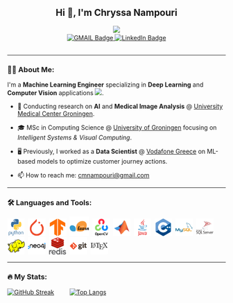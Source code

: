 ## <div align="center"> Hi 👋, I'm Chryssa Nampouri<div>

<div id="header" align="center">
  <img src="https://media.giphy.com/media/v1.Y2lkPTc5MGI3NjExaXY1NHgyN3VzMmozb29uN3J1YnhucXdobWhsamlzNHAyNGVnZWkzaiZlcD12MV9pbnRlcm5hbF9naWZfYnlfaWQmY3Q9Zw/SWoSkN6DxTszqIKEqv/giphy.gif" width="350"/>
</div>

<div align="center">
<div id="badges">
  <a href="mailto:cmnampouri@gmail.com">
    <img src="https://img.shields.io/badge/gmail-E58803?style=for-the-badge&logo=gmail&logoColor=white" alt="GMAIL Badge"/>
  </a>
  <a href="https://www.linkedin.com/in/chryssa-m-nampouri-b7bb0b12b/">
    <img src="https://img.shields.io/badge/LinkedIn-blue?style=for-the-badge&logo=linkedin&logoColor=white" alt="LinkedIn Badge"/>
  </a>
</div>
  <img src="https://komarev.com/ghpvc/?username=your-github-username&style=flat-square&color=AE83EB" alt=""/>

</div>

<!-- <a href="your-youtube-URL">
    <img src="https://img.shields.io/badge/website-D62995?style=for-the-badge&logoColor=white" alt="Youtube Badge"/>
  </a> -->
---

### :woman_technologist: About Me:

I'm a <b>Machine Learning Engineer</b> specializing in <b>Deep Learning</b> and <b>Computer Vision</b> applications <img src="https://media.giphy.com/media/WUlplcMpOCEmTGBtBW/giphy.gif" width="30">.

- 🔭 Conducting research on <b>AI</b> and <b>Medical Image Analysis</b> @ [University Medical Center Groningen](https://umcgresearch.org/).

- 🎓 MSc in Computing Science @ [University of Groningen](https://www.rug.nl/?lang=en) focusing on <em>Intelligent Systems & Visual Computing</em>.

- :desktop_computer: Previously, I worked as a <b>Data Scientist</b> @ [Vodafone Greece](https://www.vodafone.gr/) on ML-based models to optimize customer journey actions.

- 📫 How to reach me: [cmnampouri@gmail.com](mailto:cmnampouri@gmail.com)

---

### :hammer_and_wrench: Languages and Tools:

<div>
  <img src="https://github.com/devicons/devicon/blob/master/icons/python/python-original-wordmark.svg" title="Python" alt="Python" width="40" height="40"/>&nbsp;
  <img src="https://github.com/devicons/devicon/blob/master/icons/pytorch/pytorch-original.svg" title="PyTorch" alt="PyTorch " width="40" height="40"/>&nbsp;
  <img src="https://github.com/devicons/devicon/blob/master/icons/tensorflow/tensorflow-original.svg"  title="TensorFlow" alt="TensorFlow" width="40" height="40"/>&nbsp;
  <img src="https://github.com/devicons/devicon/blob/master/icons/scikitlearn/scikitlearn-original.svg" title="scikit-learn" alt="scikit-learn" width="45" height="45"/>&nbsp;
  <img src="https://github.com/devicons/devicon/blob/master/icons/opencv/opencv-original-wordmark.svg" title="OpenCV" alt="OpenCV" width="40" height="40"/>&nbsp;
  <img src="https://github.com/devicons/devicon/blob/master/icons/matlab/matlab-original.svg" title="MATLAB" alt="MATLAB" width="40" height="40"/>&nbsp;
  <img src="https://github.com/devicons/devicon/blob/master/icons/java/java-original-wordmark.svg" title="Java" alt="Java" width="40" height="40"/>&nbsp;
  <img src="https://github.com/devicons/devicon/blob/master/icons/cplusplus/cplusplus-original.svg" title="C++" alt="C++" width="40" height="40"/>&nbsp;
  <img src="https://github.com/devicons/devicon/blob/master/icons/mysql/mysql-original-wordmark.svg" title="MySQL"  alt="MySQL" width="40" height="40"/>&nbsp;
  <img src="https://github.com/devicons/devicon/blob/master/icons/microsoftsqlserver/microsoftsqlserver-original-wordmark.svg" title="Microsoft SQL Server" alt="Microsoft SQL Server" width="40" height="40"/>&nbsp;
  <img src="https://github.com/devicons/devicon/blob/master/icons/hadoop/hadoop-original.svg" title="Hadoop" alt="Hadoop" width="40" height="40"/>&nbsp;
  <img src="https://github.com/devicons/devicon/blob/master/icons/neo4j/neo4j-original-wordmark.svg" title="Neo4j" alt="Neo4j" width="40" height="40"/>&nbsp;
  <img src="https://github.com/devicons/devicon/blob/master/icons/redis/redis-original-wordmark.svg" title="Redis" alt="Redis" width="40" height="40"/>&nbsp;
  <img src="https://github.com/devicons/devicon/blob/master/icons/git/git-original-wordmark.svg" title="Git" alt="Git" width="40" height="40"/>&nbsp;
  <img src="https://github.com/devicons/devicon/blob/master/icons/latex/latex-original.svg" title="LaTeX"  alt="LaTeX" width="40" height="40"/>&nbsp;

</div>

---

### :fire: My Stats:

[![GitHub Streak](http://github-readme-streak-stats.herokuapp.com?user=ChryssaNab&theme=rose)](https://git.io/streak-stats) &nbsp; &nbsp; &nbsp;  &nbsp; 
[![Top Langs](https://github-readme-stats.vercel.app/api/top-langs/?username=ChryssaNab&layout=compact&theme=rose)](https://github.com/anuraghazra/github-readme-stats)


<!--
<div align="center"> I'm a Machine Learning Engineer specializing in deep learning and computer vision applications. I recently completed my MSc in Computing Science at the University of Groningen, focusing on <em>Intelligent Systems & Visual Computing</em>. My thesis delved into contrastive self-supervised learning for medical image analysis using deep neural networks. I was previously working as a Data Scientist at Vodafone Greece, focusing on ML models to optimize customer journey actions.</div> <br> -->


<!--
**ChryssaNab/ChryssaNab** is a ✨ _special_ ✨ repository because its `README.md` (this file) appears on your GitHub profile.

Here are some ideas to get you started:

- 🔭 I’m currently working on ...
- 🌱 I’m currently learning ...
- 👯 I’m looking to collaborate on ...
- 🤔 I’m looking for help with ...
- 💬 Ask me about ...
- 📫 How to reach me: ...
- 😄 Pronouns: ...
- ⚡ Fun fact: ...
-->

<!--
Useful links;

- https://www.sitepoint.com/github-profile-readme/
- https://github.com/devicons/devicon/tree/master/icons
- https://github.com/antonkomarev/github-profile-views-counter
- https://www.webfx.com/tools/emoji-cheat-sheet/
- https://giphy.com/gifs/Pluralsight-computer-technology-coding-L1R1tvI9svkIWwpVYr
- https://github.com/DenverCoder1/github-readme-streak-stats
-->

